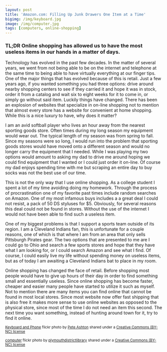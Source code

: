```yaml
---
layout: post
title: 'Amazon.com: Filling Up Junk Drawers One Item at a Time'
bigimg: /img/keyboard.jpg
image: /img/computer.jpg
tags: [computers, online-shopping]
---
```


### TL;DR Online shopping has allowed us to have the most useless items in our hands in a matter of days.




Technology has evolved in the past few decades. In the matter of several years, we went from not being able to be on the internet and telephone at the same time to being able to have virtually everything at our finger tips. One of the major things that has evolved because of this is retail. Just a few years ago, if you wanted something you had three options: drive around nearby shopping centers to see if they carried it and hope it was in stock, order it from a catalog and wait six to eight weeks for it to come in, or simply go without said item. Luckily things have changed. There has been an explosion of websites that specialize in on-line shopping not to mention that almost every store has a website for convenient at home shopping. While this is a nice luxury to have, why does it matter?

I am an avid softball player who lives an hour away from the nearest sporting goods store. Often times during my long season my equipment would wear out. The typical length of my season was from spring to fall. Since my seasons were so long, I would run into the problem that sporting goods stores would have moved onto a different season and would no longer carry the equipment that I needed. While I was playing my two options would amount to asking my dad to drive me around hoping we could find equipment that I wanted or I could just order it on-line. Of course my dad enjoys spending time with me but scraping an entire day to buy socks was not the best use of our time.

This is not the only way that I use online shopping. As a college student I spent a lot of my time avoiding doing my homework. Through the process of procrastination one of my favorite past times include random searches on Amazon. One of my most infamous buys includes a a great deal I could not resist, a pack of 50 DS styluses for $5. Obviously, for several reasons this deal could not be found in stores. Without the use of the internet I would not have been able to find such a useless item.

One of my biggest problems is that I support a sports team outside of its region. I am a Cleveland Indians fan, this is unfortunate for a couple reasons, one of which is that where I am from an area that only sells Pittsburgh Pirates gear. The two options that are presented to me are I could go to Ohio and search a few sports stores and hope that they have what I am looking for, or I could search Amazon and see what I find. Of course, I could easily live my life without spending money on useless items, but as of today I am awaiting a Cleveland Indians bat to place in my room.

Online shopping has changed the face of retail. Before shopping most people would have to give up hours of their day in order to find something small and essentially useless. Since online shopping has become faster, cheaper and easier many people have started to utilize it such as myself. Not to mention there are many items you can find online that cannot be found in most local stores. Since most website now offer fast shipping that is also free it makes more sense to use online websites as opposed to the physical store, since most of the time I do not need an item this second. The next time you want something, instead of hunting around town for it, try to find it online.



<small> <a title="Keyboard and Phone"  href="https://flickr.com/photos/peteashton/6674301095">Keyboard and Phone</a> flickr photo by <a href="https://flickr.com/people/peteashton">Pete Ashton</a> shared under a <a href="https://creativecommons.org/licenses/by-nc/2.0/">Creative Commons (BY-NC) license</a> </small>

<small> <a title="computer" href="https://flickr.com/photos/plymouth-district-library/5244742145">computer</a> flickr photo by <a href="https://flickr.com/people/plymouth-district-library">plymouthdistrictlibrary</a> shared under a <a href="https://creativecommons.org/licenses/by-nc/2.0/">Creative Commons (BY-NC) license</a> </small>

